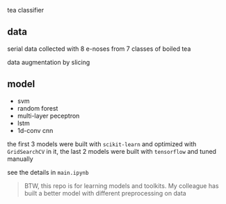 tea classifier

## data

serial data collected with 8 e-noses from 7 classes of boiled tea

data augmentation by slicing

## model

- svm
- random forest
- multi-layer peceptron
- lstm
- 1d-conv cnn

the first 3 models were built with `scikit-learn` and optimized with `GridSearchCV` in it, the last 2 models were built with `tensorflow` and tuned manually

see the details in `main.ipynb`

> BTW, this repo is for learning models and toolkits. My colleague has built a better model with different preprocessing on data
